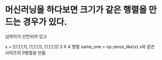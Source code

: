 # 머신러닝을 하다보면 크기가 같은 행렬을 만드는 경우가 있다.

넘파이가 선언되어 있고

x = [[1,1,1,1], [1,1,1,1], [1,1,1,1]] 3 X 4 행렬
same_one = np.zeros_like(x) x와 같은 사이즈의 0행렬을 만듦


